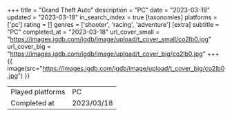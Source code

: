+++
title = "Grand Theft Auto"
description = "PC"
date = "2023-03-18"
updated = "2023-03-18"
in_search_index = true
[taxonomies]
platforms = ['pc']
rating = []
genres = ['shooter', 'racing', 'adventure']
[extra]
subtitle = "PC"
completed_at = "2023-03-18"
url_cover_small = "https://images.igdb.com/igdb/image/upload/t_cover_small/co2lb0.jpg"
url_cover_big = "https://images.igdb.com/igdb/image/upload/t_cover_big/co2lb0.jpg"
+++
{{ image(src="https://images.igdb.com/igdb/image/upload/t_cover_big/co2lb0.jpg") }}

|              |            |
| ------------ | ---------- |
| Played platforms    | PC |
| Completed at | 2023/03/18 |

